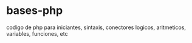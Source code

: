 # bases-php
codigo de php para iniciantes, sintaxis, conectores logicos, aritmeticos, variables, funciones, etc
